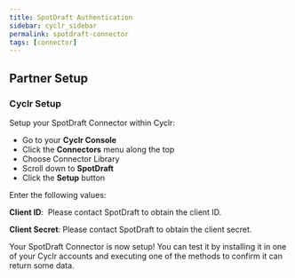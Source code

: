 ```yaml
---
title: SpotDraft Authentication
sidebar: cyclr_sidebar
permalink: spotdraft-connector
tags: [connector]
---
```


## Partner Setup

### Cyclr Setup

Setup your SpotDraft Connector within Cyclr:

*   Go to your **Cyclr Console**
*   Click the **Connectors** menu along the top
*   Choose Connector Library
*   Scroll down to **SpotDraft**
*   Click the **Setup** button

Enter the following values:

**Client ID**:  Please contact SpotDraft to obtain the client ID.

**Client Secret**:  Please contact SpotDraft to obtain the client secret.

Your SpotDraft Connector is now setup! You can test it by installing it in one of your Cyclr accounts and executing one of the methods to confirm it can return some data.
